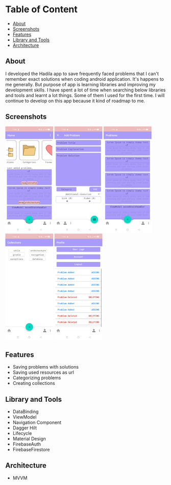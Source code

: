 # Table of Content
- [About](https://github.com/scotoglu/hadila-app#about)
- [Screenshots](https://github.com/scotoglu/hadila-app#screenshots)
- [Features](https://github.com/scotoglu/hadila-app#features)
- [Library and Tools](https://github.com/scotoglu/hadila-app#library-and-tools)
- [Architecture](https://github.com/scotoglu/hadila-app#architecture)

## About
I developed the Hadila app to save  frequently faced problems that I can't remember exact solutions when coding android application.
It's happens to me generally.
But purpose of app is learning  libraries and improving my development skills.
I have spent a lot of time when searching below libraries and tools and learnt a lot things. 
Some of them I used  for the first time. I will continue to develop on this app because it kind of roadmap to me.  

## Screenshots
<p float="left">
  <img src="images/home.png" width="150" />
  <img src="images/add.png" width="150" /> 
  <img src="images/list.png" width="150" />
  <img src="images/collections.png" width="150" />  
  <img src="images/profile.png" width="150" />
</p>

## Features
- Saving problems with solutions
- Saving used resources as url 
- Categorizing problems
- Creating collections


## Library and Tools
- DataBinding
- ViewModel
- Navigation Component
- Dagger Hilt
- Lifecycle
- Material Design
- FirebaseAuth
- FirebaseFirestore

## Architecture
- MVVM 
